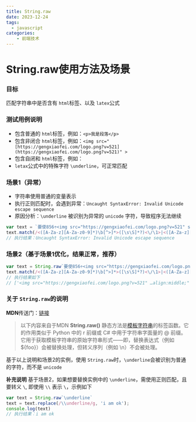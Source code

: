 ```yaml
---
title: String.raw 
date: 2023-12-24
tags:
  - javascript
categories:
	- 前端技术
---
```

# String.raw使用方法及场景

### 目标

匹配字符串中是否含有 `html`标签、以及 `latex`公式

### 测试用例说明

- 包含普通的 `html`标签，例如：`<p>我是段落</p>`
- 包含非闭合 `html`标签，例如：`<img src="[https://gengxiaofei.com/logo.png?v=521](https://gengxiaofei.com/logo.png?v=521)" >`
- 包含自闭和 `html`标签，例如：
- `letax`公式中的特殊字符 `\underline`，可正常匹配

### 场景1（异常）

- 字符串使用普通的变量表示
- 执行正则匹配时，会遇到异常：`Uncaught SyntaxError: Invalid Unicode escape sequence`
- 原因分析：`\underline` 被识别为异常的 `unicode` 字符，导致程序无法继续

```javascript
var text = `要使856÷<img src="https://gengxiaofei.com/logo.png?v=521" style="vertical-align:middle;" alt="" width="18px" height="20px">7的商是两位数,<img src="https://gengxiaofei.com/logo.png?v=521" style="vertical-align:middle;" alt="" width="24px" height="20px">里最大可填 $$\underline{}$$ ．`;
text.match(/<([A-Za-z][A-Za-z0-9]*)\b[^>]*>([\s\S]*?)<\/\1>|<([A-Za-z][A-Za-z0-9]*)\b[^>]*\/?>/imgu)
// 执行结果：Uncaught SyntaxError: Invalid Unicode escape sequence

```

### 场景2（基于场景1优化，结果正常，推荐）

```javascript
var text = String.raw`要使856÷<img src="https://gengxiaofei.com/logo.png?v=521" style="vertical-align:middle;" alt="" width="18px" height="20px">7的商是两位数,<img src="https://gengxiaofei.com/logo.png?v=521" style="vertical-align:middle;" alt="" width="24px" height="20px">里最大可填 $$\underline{}$$ ．`;
text.match(/<([A-Za-z][A-Za-z0-9]*)\b[^>]*>([\s\S]*?)<\/\1>|<([A-Za-z][A-Za-z0-9]*)\b[^>]*\/?>/imgu)
// 执行结果如下
// ['<img src="https://gengxiaofei.com/logo.png?v=521" …align:middle;" alt="" width="18px" height="20px">', '<img src="https://gengxiaofei.com/logo.png?v=521" …align:middle;" alt="" width="24px" height="20px">']

```

### 关于 `String.raw`的说明

**MDN**传送门：[链接](https://developer.mozilla.org/zh-CN/docs/Web/JavaScript/Reference/Global_Objects/String/raw)

> 以下内容来自于MDN
> **String.raw()** 静态方法是[模板字符串](https://developer.mozilla.org/zh-CN/docs/Web/JavaScript/Reference/Template_literals)的标签函数。它的作用类似于 Python 中的 r 前缀或 C# 中用于字符串字面量的 @ 前缀。它用于获取模板字符串的原始字符串形式——即，替换表达式（例如 ${foo}）会被替换处理，但转义序列（例如 \n）不会被处理。

基于以上说明和场景2的实例，使用 `String.raw`时，`\underline`会被识别为普通的字符，而不是 `unicode`

**补充说明**
基于场景2，如果想要替换实例中的 `\underline`，需使用正则匹配，且要转义 `\`, 即使用 `\\`  表示 `\`，示例如下

```javascript
var text = String.raw`\underline`
text = text.replace(/\\underline/g, 'i am ok');
console.log(text)
// 执行结果：i am ok
```
